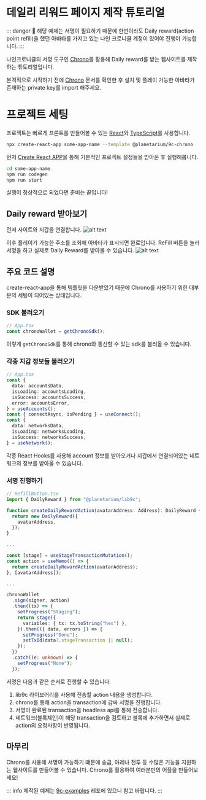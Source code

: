 # 데일리 리워드 페이지 제작 튜토리얼 
::: danger :rotating_light:
해당 예제는 서명이 필요하기 때문에 한번이라도 Daily reward(action point refill)을 했던 아바타를 가지고 있는 나인 크로니클 계정이 있어야 진행이 가능합니다.
:::

나인크로니클의 서명 도구인 [Chrono](../../guide/general/how-to-use-chrono.md)를 활용해 Daily reward를 받는 웹사이트를 제작하는 튜토리얼입니다.

본격적으로 시작하기 전에 [Chrono](../../guide/general/how-to-use-chrono.md) 문서를 확인한 후 설치 및 플레이 가능한 아바타가 존재하는 private key를 import 해주세요.


# 프로젝트 세팅
프로젝트는 빠르게 프론트를 만들어볼 수 있는 [React](https://react.dev/)와 [TypeScript](https://www.typescriptlang.org/)를 사용합니다.

```sh
npx create-react-app some-app-name --template @planetarium/9c-chrono
```
먼저 [Create React APP](https://create-react-app.dev/)을 통해 기본적인 프로젝트 설정들을 받아온 후 실행해봅니다.

```sh
cd some-app-name
npm run codegen
npm run start
```

실행이 정상적으로 되었다면 준비는 끝입니다!

## Daily reward 받아보기
먼저 사이트와 지갑을 연결합니다.
![alt text](/images/modding/guide/daily-reward-dapp/connect-chrono.png)

이후 플레이가 가능한 주소를 조회해 아바타가 표시되면 완료입니다.
ReFill 버튼을 눌러 서명을 하고 실제로 Daily Reward를 받아볼 수 있습니다.
![alt text](/images/modding/guide/daily-reward-dapp/refill-buttons.png)

## 주요 코드 설명
create-react-app을 통해 템플릿을 다운받았기 때문에 Chrono를 사용하기 위한 대부분의 세팅이 되어있는 상태입니다.

### SDK 불러오기
```ts
// App.tsx
const chronoWallet = getChronoSdk();
```
이렇게 `getChronoSdk`를 통해 chrono와 통신할 수 있는 sdk를 불러올 수 있습니다.

### 각종 지갑 정보들 불러오기
```ts
// App.tsx
const {
  data: accountsData,
  isLoading: accountsLoading,
  isSuccess: accountsSuccess,
  error: accountsError,
} = useAccounts();
const { connectAsync, isPending } = useConnect();
const {
  data: networksData,
  isLoading: networksLoading,
  isSuccess: networksSuccess,
} = useNetwork();
```
각종 React Hooks를 사용해 account 정보를 받아오거나 지갑에서 연결되어있는 네트워크의 정보를 받아올 수 있습니다.

### 서명 진행하기
```ts
// RefillButton.tsx
import { DailyReward } from "@planetarium/lib9c";

function createDailyRewardAction(avatarAddress: Address): DailyReward {
  return new DailyReward({
    avatarAddress,
  });
}

...

const [stage] = useStageTransactionMutation();
const action = useMemo(() => {
  return createDailyRewardAction(avatarAddress);
}, [avatarAddress]);

...

chronoWallet
  .sign(signer, action)
  .then((tx) => {
    setProgress("Staging");
    return stage({
      variables: { tx: tx.toString("hex") },
    }).then(({ data, errors }) => {
      setProgress("Done");
      setTxId(data?.stageTransaction || null);
    });
  })
  .catch((e: unknown) => {
    setProgress("None");
  });
```
서명은 다음과 같은 순서로 진행할 수 있습니다.
1. lib9c 라이브러리를 사용해 전송할 action 내용을 생성합니다.
2. chrono를 통해 action을 transaction에 감싸 서명을 진행합니다.
3. 서명이 완료된 transaction을 headless api를 통해 전송합니다.
4. 네트워크(블록체인)이 해당 transaction을 검토하고 블록에 추가하면서 실제로 action의 요청사항이 반영됩니다.

## 마무리
Chrono를 사용해 서명이 가능하기 떄문에 송금, 아레나 전투 등 수많은 기능을 지원하는 웹사이트를 만들어볼 수 있습니다. Chrono를 활용하여 여러분만의 어플을 만들어보세요!


::: info
제작된 예제는 [9c-examples](https://github.com/planetarium/9c-examples/tree/main/daily-reward) 레포에 있으니 참고 바랍니다.
:::

